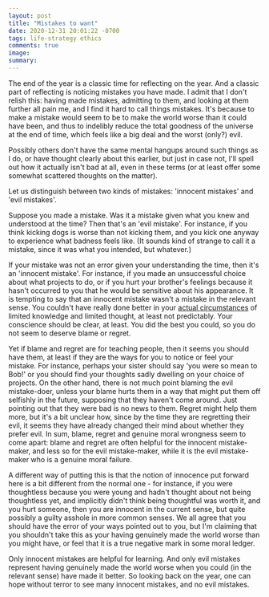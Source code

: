 ```yaml
---
layout: post
title: "Mistakes to want"
date: 2020-12-31 20:01:22 -0700
tags: life-strategy ethics
comments: true
image:
summary:
---
```

The end of the year is a classic time for reflecting on the year. And a classic part of reflecting is noticing mistakes you have made. I admit that I don't relish this: having made mistakes, admitting to them, and looking at them further all pain me, and I find it hard to call things mistakes. It's because to make a mistake would seem to be to make the world worse than it could have been, and thus to indelibly reduce the total goodness of the universe at the end of time, which feels like a big deal and the worst (only?) evil.

Possibly others don't have the same mental hangups around such things as I do, or have thought clearly about this earlier, but just in case not, I'll spell out how it actually isn't bad at all, even in these terms (or at least offer some somewhat scattered thoughts on the matter).

Let us distinguish between two kinds of mistakes: 'innocent mistakes' and 'evil mistakes'.

Suppose you made a mistake. Was it a mistake given what you knew and understood at the time? Then that's an 'evil mistake'. For instance, if you think kicking dogs is worse than not kicking them, and you kick one anyway to experience what badness feels like. (It sounds kind of strange to call it a mistake, since it was what you intended, but whatever.)

If your mistake was not an error given your understanding the time, then it's an 'innocent mistake'. For instance, if you made an unsuccessful choice about what projects to do, or if you hurt your brother's feelings because it hasn't occurred to you that he would be sensitive about his appearance. It is tempting to say that an innocent mistake wasn't a mistake in the relevant sense. You couldn't have really done better in your [actual circumstances](https://worldspiritsockpuppet.com/2020/12/28/infinite-possibilities.html) of limited knowledge and limited thought, at least not predictably. Your conscience should be clear, at least. You did the best you could, so you do not seem to deserve blame or regret.

Yet if blame and regret are for teaching people, then it seems you should have them, at least if they are the ways for you to notice or feel your mistake. For instance, perhaps your sister should say 'you were so mean to Bob!' or you should find your thoughts sadly dwelling on your choice of projects. On the other hand, there is not much point blaming the evil mistake-doer, unless your blame hurts them in a way that might put them off selfishly in the future, supposing that they haven't come around. Just pointing out that they were bad is no news to them. Regret might help them more, but it's a bit unclear how, since by the time they are regretting their evil, it seems they have already changed their mind about whether they prefer evil. In sum, blame, regret and genuine moral wrongness seem to come apart: blame and regret are often helpful for the innocent mistake-maker, and less so for the evil mistake-maker, while it is the evil mistake-maker who is a genuine moral failure.

A different way of putting this is that the notion of innocence put forward here is a bit different from the normal one - for instance, if you were thoughtless because you were young and hadn't thought about not being thoughtless yet, and implicitly didn't think being thoughtful was worth it, and you hurt someone, then you are innocent in the current sense, but quite possibly a guilty asshole in more common senses. We all agree that you should have the error of your ways pointed out to you, but I'm claiming that you shouldn't take this as your having genuinely made the world worse than you might have, or feel that it is a true negative mark in some moral ledger.

Only innocent mistakes are helpful for learning. And only evil mistakes represent having genuinely made the world worse when you could (in the relevant sense) have made it better. So looking back on the year, one can hope without terror to see many innocent mistakes, and no evil mistakes.
